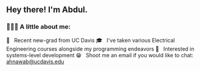 <h2> Hey there! I'm Abdul.</h2>

<h3> 👨🏻‍💻 A little about me: </h3>

🔭 &nbsp; Recent new-grad from UC Davis
🎓 &nbsp; I've taken various Electrical Engineering courses alongside my programming endeavors
🌱 &nbsp; Interested in systems-level development
😁 &nbsp; Shoot me an email if you would like to chat: ahnawab@ucdavis.edu
